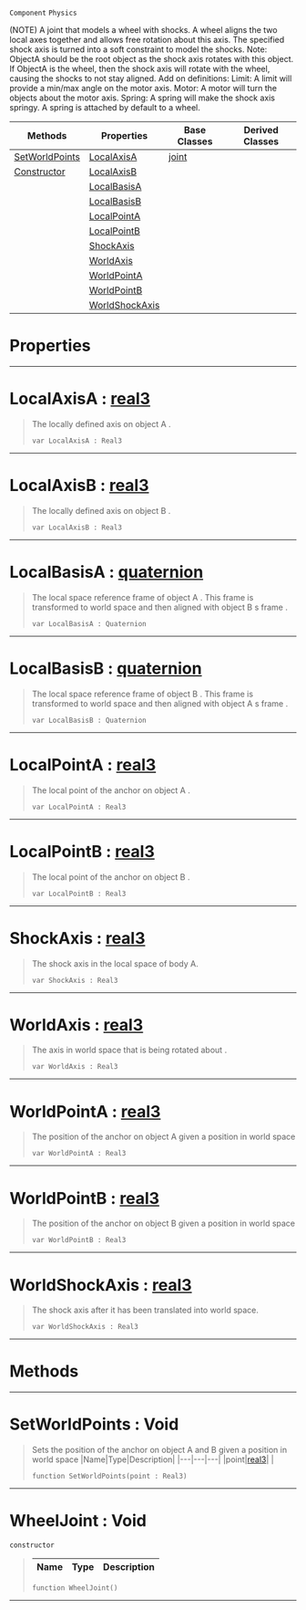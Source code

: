  `Component` `Physics`



(NOTE) A joint that models a wheel with shocks. A wheel aligns the two local axes together and allows free rotation about this axis. The specified shock axis is turned into a soft constraint to model the shocks. Note: ObjectA should be the root object as the shock axis rotates with this object. If ObjectA is the wheel, then the shock axis will rotate with the wheel, causing the shocks to not stay aligned. Add on definitions: Limit: A limit will provide a min/max angle on the motor axis. Motor: A motor will turn the objects about the motor axis. Spring: A spring will make the shock axis springy. A spring is attached by default to a wheel.

|Methods|Properties|Base Classes|Derived Classes|
|---|---|---|---|
|[ SetWorldPoints](https://github.com/zeroengineteam/ZeroDocs/blob/master/code_reference/class_reference/wheeljoint.markdown#setworldpoints-void)|[ LocalAxisA](https://github.com/zeroengineteam/ZeroDocs/blob/master/code_reference/class_reference/wheeljoint.markdown#localaxisa-zero-engine-d)|[joint](https://github.com/zeroengineteam/ZeroDocs/blob/master/code_reference/class_reference/joint.markdown)| |
|[ Constructor](https://github.com/zeroengineteam/ZeroDocs/blob/master/code_reference/class_reference/wheeljoint.markdown#wheeljoint-void)|[ LocalAxisB](https://github.com/zeroengineteam/ZeroDocs/blob/master/code_reference/class_reference/wheeljoint.markdown#localaxisb-zero-engine-d)| | |
| |[ LocalBasisA](https://github.com/zeroengineteam/ZeroDocs/blob/master/code_reference/class_reference/wheeljoint.markdown#localbasisa-zero-engine)| | |
| |[ LocalBasisB](https://github.com/zeroengineteam/ZeroDocs/blob/master/code_reference/class_reference/wheeljoint.markdown#localbasisb-zero-engine)| | |
| |[ LocalPointA](https://github.com/zeroengineteam/ZeroDocs/blob/master/code_reference/class_reference/wheeljoint.markdown#localpointa-zero-engine)| | |
| |[ LocalPointB](https://github.com/zeroengineteam/ZeroDocs/blob/master/code_reference/class_reference/wheeljoint.markdown#localpointb-zero-engine)| | |
| |[ ShockAxis](https://github.com/zeroengineteam/ZeroDocs/blob/master/code_reference/class_reference/wheeljoint.markdown#shockaxis-zero-engine-do)| | |
| |[ WorldAxis](https://github.com/zeroengineteam/ZeroDocs/blob/master/code_reference/class_reference/wheeljoint.markdown#worldaxis-zero-engine-do)| | |
| |[ WorldPointA](https://github.com/zeroengineteam/ZeroDocs/blob/master/code_reference/class_reference/wheeljoint.markdown#worldpointa-zero-engine)| | |
| |[ WorldPointB](https://github.com/zeroengineteam/ZeroDocs/blob/master/code_reference/class_reference/wheeljoint.markdown#worldpointb-zero-engine)| | |
| |[ WorldShockAxis](https://github.com/zeroengineteam/ZeroDocs/blob/master/code_reference/class_reference/wheeljoint.markdown#worldshockaxis-zero-engi)| | |


 #  Properties


---  
 #  LocalAxisA : [real3](https://github.com/zeroengineteam/ZeroDocs/blob/master/code_reference/nada_base_types/real3.markdown)

> The locally defined axis on object A . 
> ``` lang=cpp, name=Nada
> var LocalAxisA : Real3


---  
 #  LocalAxisB : [real3](https://github.com/zeroengineteam/ZeroDocs/blob/master/code_reference/nada_base_types/real3.markdown)

> The locally defined axis on object B . 
> ``` lang=cpp, name=Nada
> var LocalAxisB : Real3


---  
 #  LocalBasisA : [quaternion](https://github.com/zeroengineteam/ZeroDocs/blob/master/code_reference/nada_base_types/quaternion.markdown)

> The local space reference frame of object A . This frame is transformed to world space and then aligned with object B s frame . 
> ``` lang=cpp, name=Nada
> var LocalBasisA : Quaternion


---  
 #  LocalBasisB : [quaternion](https://github.com/zeroengineteam/ZeroDocs/blob/master/code_reference/nada_base_types/quaternion.markdown)

> The local space reference frame of object B . This frame is transformed to world space and then aligned with object A s frame . 
> ``` lang=cpp, name=Nada
> var LocalBasisB : Quaternion


---  
 #  LocalPointA : [real3](https://github.com/zeroengineteam/ZeroDocs/blob/master/code_reference/nada_base_types/real3.markdown)

> The local point of the anchor on object A . 
> ``` lang=cpp, name=Nada
> var LocalPointA : Real3


---  
 #  LocalPointB : [real3](https://github.com/zeroengineteam/ZeroDocs/blob/master/code_reference/nada_base_types/real3.markdown)

> The local point of the anchor on object B . 
> ``` lang=cpp, name=Nada
> var LocalPointB : Real3


---  
 #  ShockAxis : [real3](https://github.com/zeroengineteam/ZeroDocs/blob/master/code_reference/nada_base_types/real3.markdown)

> The shock axis in the local space of body A.
> ``` lang=cpp, name=Nada
> var ShockAxis : Real3


---  
 #  WorldAxis : [real3](https://github.com/zeroengineteam/ZeroDocs/blob/master/code_reference/nada_base_types/real3.markdown)

> The axis in world space that is being rotated about . 
> ``` lang=cpp, name=Nada
> var WorldAxis : Real3


---  
 #  WorldPointA : [real3](https://github.com/zeroengineteam/ZeroDocs/blob/master/code_reference/nada_base_types/real3.markdown)

> The position of the anchor on object A given a position in world space 
> ``` lang=cpp, name=Nada
> var WorldPointA : Real3


---  
 #  WorldPointB : [real3](https://github.com/zeroengineteam/ZeroDocs/blob/master/code_reference/nada_base_types/real3.markdown)

> The position of the anchor on object B given a position in world space 
> ``` lang=cpp, name=Nada
> var WorldPointB : Real3


---  
 #  WorldShockAxis : [real3](https://github.com/zeroengineteam/ZeroDocs/blob/master/code_reference/nada_base_types/real3.markdown)

> The shock axis after it has been translated into world space.
> ``` lang=cpp, name=Nada
> var WorldShockAxis : Real3


---  
 #  Methods


---  
 #  SetWorldPoints : Void

> Sets the position of the anchor on object A and B given a position in world space 
> |Name|Type|Description|
> |---|---|---|
> |point|[real3](https://github.com/zeroengineteam/ZeroDocs/blob/master/code_reference/nada_base_types/real3.markdown)| |
> ``` lang=cpp, name=Nada
> function SetWorldPoints(point : Real3)
> ``` 


---  
 #  WheelJoint : Void

 `constructor`

> 
> |Name|Type|Description|
> |---|---|---|
> ``` lang=cpp, name=Nada
> function WheelJoint()
> ``` 


---  
 

 